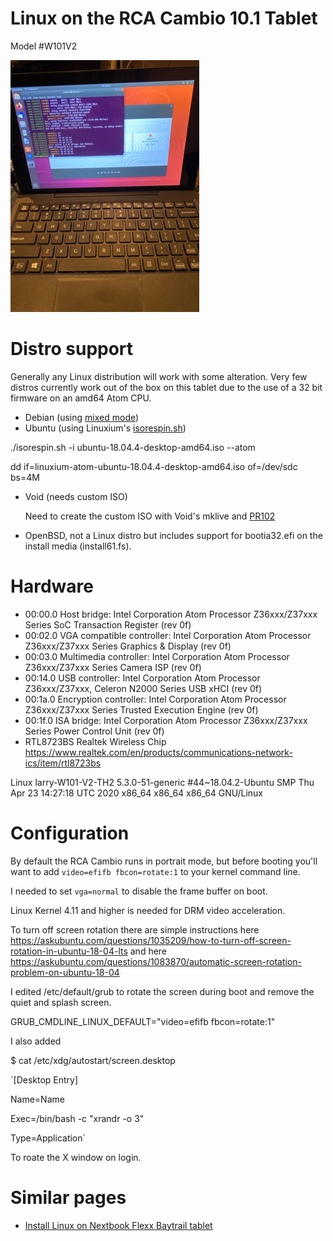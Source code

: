 # Linux on the RCA Cambio 10.1 Tablet

Model #W101V2

![alt text](https://github.com/lcashdol/rca-cambio-linux/raw/master/images/IMG_3982.jpg "Picture of RCA Cambio tablet")

# Distro support

Generally any Linux distribution will work with some alteration. Very few
distros currently work out of the box on this tablet due to the use of a 32
bit firmware on an amd64 Atom CPU.

- Debian (using [mixed mode](https://cdimage.debian.org/mirror/cdimage/release/9.0.0/multi-arch/iso-cd/ "Mixed mode ISO"))
- Ubuntu (using Linuxium's [isorespin.sh](http://linuxiumcomau.blogspot.com.au/2017/06/customizing-ubuntu-isos-documentation.html))

./isorespin.sh -i ubuntu-18.04.4-desktop-amd64.iso --atom

dd if=linuxium-atom-ubuntu-18.04.4-desktop-amd64.iso of=/dev/sdc bs=4M


- Void (needs custom ISO)

  Need to create the custom ISO with Void's mklive and
  [PR102](https://github.com/voidlinux/void-mklive/pull/102)

- OpenBSD, not a Linux distro but includes support for bootia32.efi on the
  install media (install61.fs).

# Hardware

- 00:00.0 Host bridge: Intel Corporation Atom Processor Z36xxx/Z37xxx Series SoC Transaction Register (rev 0f)
- 00:02.0 VGA compatible controller: Intel Corporation Atom Processor Z36xxx/Z37xxx Series Graphics & Display (rev 0f)
- 00:03.0 Multimedia controller: Intel Corporation Atom Processor Z36xxx/Z37xxx Series Camera ISP (rev 0f)
- 00:14.0 USB controller: Intel Corporation Atom Processor Z36xxx/Z37xxx, Celeron N2000 Series USB xHCI (rev 0f)
- 00:1a.0 Encryption controller: Intel Corporation Atom Processor Z36xxx/Z37xxx Series Trusted Execution Engine (rev 0f)
- 00:1f.0 ISA bridge: Intel Corporation Atom Processor Z36xxx/Z37xxx Series Power Control Unit (rev 0f)
- RTL8723BS Realtek Wireless Chip https://www.realtek.com/en/products/communications-network-ics/item/rtl8723bs

Linux larry-W101-V2-TH2 5.3.0-51-generic #44~18.04.2-Ubuntu SMP Thu Apr 23 14:27:18 UTC 2020 x86_64 x86_64 x86_64 GNU/Linux

# Configuration

By default the RCA Cambio runs in portrait mode, but before booting you'll want
to add `video=efifb fbcon=rotate:1` to your kernel command line.

I needed to set `vga=normal` to disable the frame buffer on boot.

Linux Kernel 4.11 and higher is needed for DRM video acceleration.

To turn off screen rotation there are simple instructions here https://askubuntu.com/questions/1035209/how-to-turn-off-screen-rotation-in-ubuntu-18-04-lts and here https://askubuntu.com/questions/1083870/automatic-screen-rotation-problem-on-ubuntu-18-04

I edited /etc/default/grub to rotate the screen during boot and remove the quiet and splash screen.

GRUB_CMDLINE_LINUX_DEFAULT="video=efifb fbcon=rotate:1"

I also added

$ cat /etc/xdg/autostart/screen.desktop

`[Desktop Entry]

Name=Name

Exec=/bin/bash -c "xrandr -o 3"

Type=Application`


To roate the X window on login.

# Similar pages

- [Install Linux on Nextbook Flexx Baytrail tablet](https://github.com/burzumishi/linux-baytrail-flexx10)

